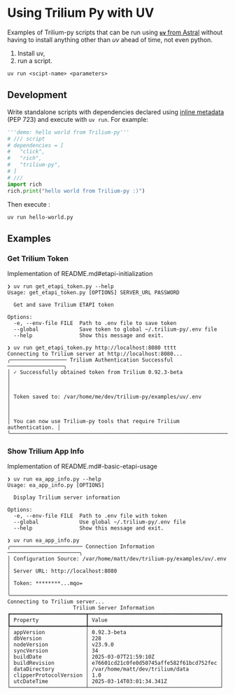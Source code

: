 # Using Trilium Py with UV

Examples of Trilium-py scripts that can be run using [**`uv`** from Astral](https://github.com/astral-sh/uv)
without having to install anything other than _uv_ ahead of time, not even python.

1. Install uv,
2. run a script.

```
uv run <scipt-name> <parameters>
```

## Development

Write standalone scripts with dependencies declared using [inline metadata](https://packaging.python.org/en/latest/specifications/inline-script-metadata/#inline-script-metadata) (PEP 723) and execute with `uv run`. For example:

```python
'''demo: hello world from Trilium-py'''
# /// script
# dependencies = [
#   "click",
#   "rich",
#   "trilium-py",
# ]
# ///
import rich
rich.print("hello world from Trilium-py :)")
```

Then execute :

    uv run hello-world.py

## Examples

### Get Trilium Token
Implementation of README.md#etapi-initialization

```shell
❯ uv run get_etapi_token.py --help
Usage: get_etapi_token.py [OPTIONS] SERVER_URL PASSWORD

  Get and save Trilium ETAPI token

Options:
  -e, --env-file FILE  Path to .env file to save token
  --global             Save token to global ~/.trilium-py/.env file
  --help               Show this message and exit.

❯ uv run get_etapi_token.py http://localhost:8080 tttt
Connecting to Trilium server at http://localhost:8080...
╭────────────────── Trilium Authentication Successful ──────────────────╮
│ ✓ Successfully obtained token from Trilium 0.92.3-beta                │
│                                                                       │
│ Token saved to: /var/home/me/dev/trilium-py/examples/uv/.env          │
│                                                                       │
│ You can now use Trilium-py tools that require Trilium authentication. │
╰───────────────────────────────────────────────────────────────────────╯
```

### Show Trilium App Info

Implementation of README.md#-basic-etapi-usage

```shell
❯ uv run ea_app_info.py --help
Usage: ea_app_info.py [OPTIONS]

  Display Trilium server information

Options:
  -e, --env-file FILE  Path to .env file with token
  --global             Use global ~/.trilium-py/.env file
  --help               Show this message and exit.

❯ uv run ea_app_info.py 
╭─────────────────────── Connection Information ───────────────────────╮
│ Configuration Source: /var/home/matt/dev/trilium-py/examples/uv/.env │
│ Server URL: http://localhost:8080                                    │
│ Token: ********...mqo=                                               │
╰──────────────────────────────────────────────────────────────────────╯
Connecting to Trilium server...
                     Trilium Server Information                      
┏━━━━━━━━━━━━━━━━━━━━━━━━┳━━━━━━━━━━━━━━━━━━━━━━━━━━━━━━━━━━━━━━━━━━┓
┃ Property               ┃ Value                                    ┃
┡━━━━━━━━━━━━━━━━━━━━━━━━╇━━━━━━━━━━━━━━━━━━━━━━━━━━━━━━━━━━━━━━━━━━┩
│ appVersion             │ 0.92.3-beta                              │
│ dbVersion              │ 228                                      │
│ nodeVersion            │ v23.9.0                                  │
│ syncVersion            │ 34                                       │
│ buildDate              │ 2025-03-07T21:59:10Z                     │
│ buildRevision          │ e76601cd21c0fe0d50745affe582f61bcd752fec │
│ dataDirectory          │ /var/home/matt/dev/trilium/data          │
│ clipperProtocolVersion │ 1.0                                      │
│ utcDateTime            │ 2025-03-14T03:01:34.341Z                 │
└────────────────────────┴──────────────────────────────────────────┘
```
